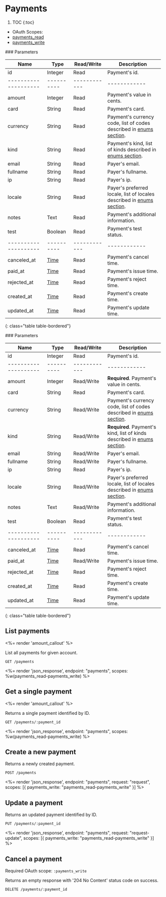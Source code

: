 # Payments

1. TOC
{:toc}

<ul class="nav nav-pills pull-right" role="tablist">
  <li class="disabled"><a>OAuth Scopes:</a></li>
  <li class="active"><a href="#payments_read" role="tab" data-toggle="pill">payments_read</a></li>
  <li><a href="#payments_write" role="tab" data-toggle="pill">payments_write</a></li>
</ul>

<div class="tab-content" markdown="1">
  <div class="tab-pane active" id="payments_read" markdown="1">
### Parameters

Name                | Type     | Read/Write | Description
--------------------|----------|------------|------------
id                  | Integer  | Read       | Payment's id.
--------------------|----------|------------|------------
amount              | Integer  | Read       | Payment's value in cents.
card                | String   | Read       | Payment's card.
currency            | String   | Read       | Payment's currency code, list of codes described in [enums section](/reference/enums/#currencies).
kind                | String   | Read       | Payment's kind, list of kinds described in [enums section](/reference/enums/#payment-kinds).
email               | String   | Read       | Payer's email.
fullname            | String   | Read       | Payer's fullname.
ip                  | String   | Read       | Payer's ip.
locale              | String   | Read       | Payer's preferred locale, list of locales described in [enums section](/reference/enums/#locales).
notes               | Text     | Read       | Payment's additional information.
test                | Boolean  | Read       | Payment's test status.
--------------------|----------|------------|------------
canceled_at         | [Time](/reference/enums#formats) | Read       | Payment's cancel time.
paid_at             | [Time](/reference/enums#formats) | Read       | Payment's issue time.
rejected_at         | [Time](/reference/enums#formats) | Read       | Payment's reject time.
created_at          | [Time](/reference/enums#formats) | Read       | Payment's create time.
updated_at          | [Time](/reference/enums#formats) | Read       | Payment's update time.
{: class="table table-bordered"}
  </div>
  <div class="tab-pane" id="payments_write" markdown="1">
### Parameters

Name                | Type     | Read/Write | Description
--------------------|----------|------------|------------
id                  | Integer  | Read       | Payment's id.
--------------------|----------|------------|------------
amount              | Integer  | Read/Write | **Required**. Payment's value in cents.
card                | String   | Read       | Payment's card.
currency            | String   | Read/Write | Payment's currency code, list of codes described in [enums section](/reference/enums/#currencies).
kind                | String   | Read/Write | **Required**. Payment's kind, list of kinds described in [enums section](/reference/enums/#payment-kinds).
email               | String   | Read/Write | Payer's email.
fullname            | String   | Read/Write | Payer's fullname.
ip                  | String   | Read       | Payer's ip.
locale              | String   | Read/Write | Payer's preferred locale, list of locales described in [enums section](/reference/enums/#locales).
notes               | Text     | Read/Write | Payment's additional information.
test                | Boolean  | Read       | Payment's test status.
--------------------|----------|------------|------------
canceled_at         | [Time](/reference/enums#formats) | Read       | Payment's cancel time.
paid_at             | [Time](/reference/enums#formats) | Read/Write | Payment's issue time.
rejected_at         | [Time](/reference/enums#formats) | Read       | Payment's reject time.
created_at          | [Time](/reference/enums#formats) | Read       | Payment's create time.
updated_at          | [Time](/reference/enums#formats) | Read       | Payment's update time.
{: class="table table-bordered"}
  </div>
</div>

## List payments

<%= render 'amount_callout' %>

List all payments for given account.

~~~
GET /payments
~~~

<%= render 'json_response', endpoint: "payments", scopes: %w(payments_read-payments_write) %>

## Get a single payment

<%= render 'amount_callout' %>

Returns a single payment identified by ID.

~~~
GET /payments/:payment_id
~~~

<%= render 'json_response', endpoint: "payments", scopes: %w(payments_read-payments_write) %>

## Create a new payment

Returns a newly created payment.

~~~~
POST /payments
~~~~

<%= render 'json_response', endpoint: "payments", request: "request",
  scopes: [{ payments_write: "payments_read-payments_write" }] %>

## Update a payment

Returns an updated payment identified by ID.

~~~
PUT /payments/:payment_id
~~~

<%= render 'json_response', endpoint: "payments", request: "request-update",
  scopes: [{ payments_write: "payments_read-payments_write" }] %>

## Cancel a payment

Required OAuth scope: `:payments_write`

Returns an empty response with '204 No Content' status code on success.

~~~~~~
DELETE /payments/:payment_id
~~~~~~

